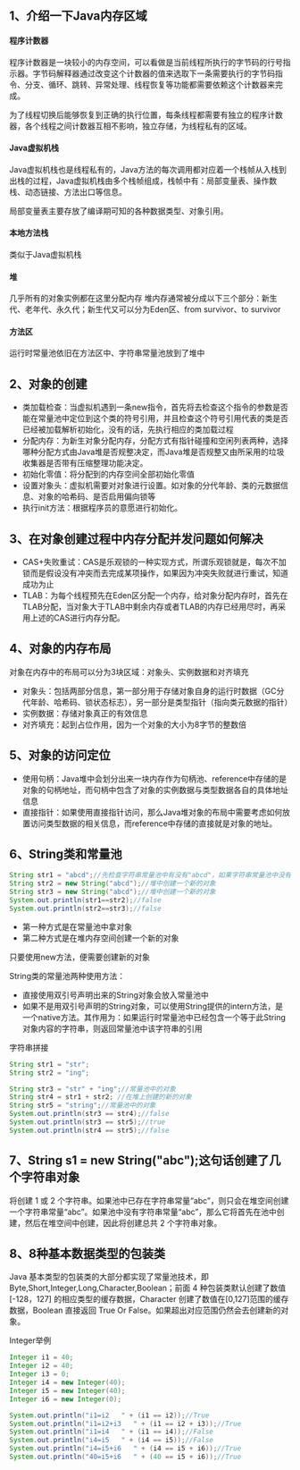 ## 1、介绍一下Java内存区域
#### 程序计数器
程序计数器是一块较小的内存空间，可以看做是当前线程所执行的字节码的行号指示器。字节码解释器通过改变这个计数器的值来选取下一条需要执行的字节码指令、分支、循环、跳转、异常处理、线程恢复等功能都需要依赖这个计数器来完成。

为了线程切换后能够恢复到正确的执行位置，每条线程都需要有独立的程序计数器，各个线程之间计数器互相不影响，独立存储，为线程私有的区域。

#### Java虚拟机栈
Java虚拟机栈也是线程私有的，Java方法的每次调用都对应着一个栈帧从入栈到出栈的过程，Java虚拟机栈由多个栈帧组成，栈帧中有：局部变量表、操作数栈、动态链接、方法出口等信息。

局部变量表主要存放了编译期可知的各种数据类型、对象引用。

#### 本地方法栈
类似于Java虚拟机栈

#### 堆
几乎所有的对象实例都在这里分配内存
堆内存通常被分成以下三个部分：新生代、老年代、永久代；新生代又可以分为Eden区、from survivor、to survivor

#### 方法区
运行时常量池依旧在方法区中、字符串常量池放到了堆中

## 2、对象的创建
- 类加载检查：当虚拟机遇到一条new指令，首先将去检查这个指令的参数是否能在常量池中定位到这个类的符号引用，并且检查这个符号引用代表的类是否已经被加载解析初始化，没有的话，先执行相应的类加载过程
- 分配内存：为新生对象分配内存，分配方式有指针碰撞和空闲列表两种，选择哪种分配方式由Java堆是否规整决定，而Java堆是否规整又由所采用的垃圾收集器是否带有压缩整理功能决定。
- 初始化零值：将分配到的内存空间全部初始化零值
- 设置对象头：虚拟机需要对对象进行设置。如对象的分代年龄、类的元数据信息、对象的哈希码、是否启用偏向锁等
- 执行init方法：根据程序员的意愿进行初始化。

## 3、在对象创建过程中内存分配并发问题如何解决
- CAS+失败重试：CAS是乐观锁的一种实现方式，所谓乐观锁就是，每次不加锁而是假设没有冲突而去完成某项操作，如果因为冲突失败就进行重试，知道成功为止
- TLAB：为每个线程预先在Eden区分配一个内存，给对象分配内存时，首先在TLAB分配，当对象大于TLAB中剩余内存或者TLAB的内存已经用尽时，再采用上述的CAS进行内存分配。

## 4、对象的内存布局
对象在内存中的布局可以分为3块区域：对象头、实例数据和对齐填充

- 对象头：包括两部分信息，第一部分用于存储对象自身的运行时数据（GC分代年龄、哈希码、锁状态标志），另一部分是类型指针（指向类元数据的指针）
- 实例数据：存储对象真正的有效信息
- 对齐填充：起到占位作用，因为一个对象的大小为8字节的整数倍

## 5、对象的访问定位
- 使用句柄：Java堆中会划分出来一块内存作为句柄池、reference中存储的是对象的句柄地址，而句柄中包含了对象的实例数据与类型数据各自的具体地址信息
- 直接指针：如果使用直接指针访问，那么Java堆对象的布局中需要考虑如何放置访问类型数据的相关信息，而reference中存储的直接就是对象的地址。

## 6、String类和常量池
```java
String str1 = "abcd";//先检查字符串常量池中有没有"abcd"，如果字符串常量池中没有，则创建一个，然后 str1 指向字符串常量池中的对象，如果有，则直接将 str1 指向"abcd""；
String str2 = new String("abcd");//堆中创建一个新的对象
String str3 = new String("abcd");//堆中创建一个新的对象
System.out.println(str1==str2);//false
System.out.println(str2==str3);//false
```
- 第一种方式是在常量池中拿对象
- 第二种方式是在堆内存空间创建一个新的对象

只要使用new方法，便需要创建新的对象

String类的常量池两种使用方法：
- 直接使用双引号声明出来的String对象会放入常量池中
- 如果不是用双引号声明的String对象，可以使用String提供的intern方法，是一个native方法。其作用为：如果运行时常量池中已经包含一个等于此String对象内容的字符串，则返回常量池中该字符串的引用

字符串拼接
```java
String str1 = "str";
String str2 = "ing";

String str3 = "str" + "ing";//常量池中的对象
String str4 = str1 + str2; //在堆上创建的新的对象
String str5 = "string";//常量池中的对象
System.out.println(str3 == str4);//false
System.out.println(str3 == str5);//true
System.out.println(str4 == str5);//false
```

## 7、String s1 = new String("abc");这句话创建了几个字符串对象
将创建 1 或 2 个字符串。如果池中已存在字符串常量“abc”，则只会在堆空间创建一个字符串常量“abc”。如果池中没有字符串常量“abc”，那么它将首先在池中创建，然后在堆空间中创建，因此将创建总共 2 个字符串对象。

## 8、8种基本数据类型的包装类
Java 基本类型的包装类的大部分都实现了常量池技术，即 Byte,Short,Integer,Long,Character,Boolean；前面 4 种包装类默认创建了数值[-128，127] 的相应类型的缓存数据，Character 创建了数值在[0,127]范围的缓存数据，Boolean 直接返回 True Or False。如果超出对应范围仍然会去创建新的对象。 

Integer举例
```java
Integer i1 = 40;
Integer i2 = 40;
Integer i3 = 0;
Integer i4 = new Integer(40);
Integer i5 = new Integer(40);
Integer i6 = new Integer(0);

System.out.println("i1=i2   " + (i1 == i2));//True
System.out.println("i1=i2+i3   " + (i1 == i2 + i3));//True
System.out.println("i1=i4   " + (i1 == i4));//False
System.out.println("i4=i5   " + (i4 == i5));//False
System.out.println("i4=i5+i6   " + (i4 == i5 + i6));//True
System.out.println("40=i5+i6   " + (40 == i5 + i6));//True
```